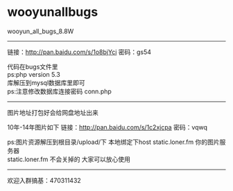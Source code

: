 # wooyunallbugs
wooyun_all_bugs_8.8W
***********************************************************************************************

链接：http://pan.baidu.com/s/1o8bjYci 密码：gs54

代码在bugs文件里                                                                                     
ps:php version 5.3                                                                               
库解压到mysql数据库里即可                                                                      
ps:注意修改数据库连接密码 conn.php

************************************************************************************************

图片地址打包好会给网盘地址出来

10年-14年图片如下
链接：http://pan.baidu.com/s/1c2xjcpa 密码：vqwq

ps:图片资源解压到根目录/upload/下 本地绑定下host static.loner.fm  你的图片服务器                      
   static.loner.fm 不会关掉的 大家可以放心使用
************************************************************************************************

 欢迎入群搞基：470311432
